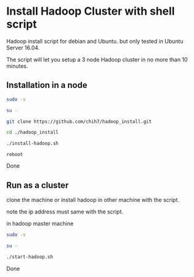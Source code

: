 # Install Hadoop Cluster with shell script

Hadoop install script for debian and Ubuntu. but only tested in Ubuntu Server 16.04.

The script will let you setup a 3 node Hadoop cluster in no more than 10 minutes.

## Installation in a node


```sh
sudo -s
```

```sh
su -
```

```sh
git clone https://github.com/chih7/hadoop_install.git
```

```sh
cd ./hadoop_install
```

```sh
./install-hadoop.sh
```

```
reboot
```

Done

## Run as a cluster

clone the machine or install hadoop in other machine with the script.

note the ip address must same with the script.

in hadoop master machine

```sh
sudo -s
```

```sh
su -
```

```sh
./start-hadoop.sh
```

Done
